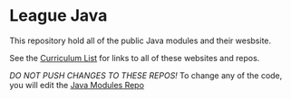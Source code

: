 # League Java 

This repository hold all of the public Java modules and their wesbsite. 

See the [Curriculum List](https://curriculum.jointheleague.org/java/java_levels.html) for links to all of these websites and repos. 

*DO NOT PUSH CHANGES TO THESE REPOS!* To change any of the code, you will edit the [Java Modules Repo](https://github.com/league-curriculum/java-modules)
